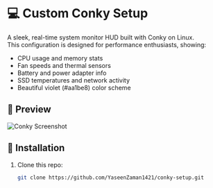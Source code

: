 # 💻 Custom Conky Setup

A sleek, real-time system monitor HUD built with Conky on Linux.  
This configuration is designed for performance enthusiasts, showing:

- CPU usage and memory stats
- Fan speeds and thermal sensors
- Battery and power adapter info
- SSD temperatures and network activity
- Beautiful violet (#aa1be8) color scheme

## 📸 Preview

![Conky Screenshot](./screenshots/preview.png)

## 🚀 Installation

1. Clone this repo:
   ```bash
   git clone https://github.com/YaseenZaman1421/conky-setup.git

